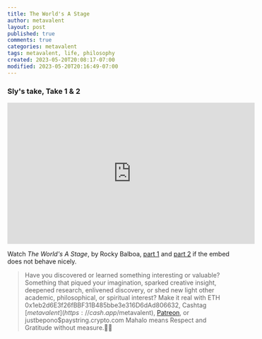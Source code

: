 ```yaml
---
title: The World's A Stage
author: metavalent
layout: post
published: true
comments: true
categories: metavalent
tags: metavalent, life, philosophy
created: 2023-05-20T20:08:17-07:00
modified: 2023-05-20T20:16:49-07:00
---
```


### Sly's take, Take 1 & 2

<iframe id="ytplayer" type="text/html" width="560" height="320" src="https://www.youtube.com/embed/playlist?list=PL5hzMrEHoRc6_f0fwA2bAE57DQ7IcZ3n6" frameborder="0">
</iframe>

Watch *The World's A Stage*, by Rocky Balboa, [part 1](https://youtu.be/tBy5GXz12Xk) and [part 2](https://youtu.be/qkYcfp72kJg) if the embed does not behave nicely.

<p></p>
<p></p>
<p></p>

> Have you discovered or learned something interesting or valuable? Something that piqued your imagination, sparked creative insight, deepened research, enlivened discovery, or shed new light other academic, philosophical, or spiritual interest? Make it real with ETH 0x1eb2d6E3f26fBBF31B485bbe3e316D6dAd806632, Cashtag [$metavalent](https://cash.app/$metavalent), [Patreon](https://patreon.com/metavalent), or justbepono$paystring.crypto.com Mahalo means Respect and Gratitude without measure.🙏🏼
